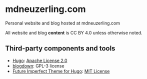 # mdneuzerling.com
Personal website and blog hosted at mdneuzerling.com

All website and blog **content** is CC BY 4.0 unless otherwise noted.

## Third-party components and tools

* [Hugo](https://github.com/gohugoio/hugo): [Apache License 2.0](https://github.com/gohugoio/hugo/blob/master/LICENSE)
* [blogdown](https://github.com/rstudio/blogdown): GPL-3 license
* [Future Imperfect Theme for Hugo](https://github.com/jpescador/hugo-future-imperfect): [MIT License](https://github.com/jpescador/hugo-future-imperfect/blob/master/LICENSE.md)
